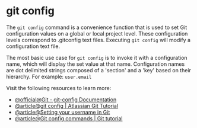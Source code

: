 # git config

The `git config` command is a convenience function that is used to set Git configuration values on a global or local project level. These configuration levels correspond to .gitconfig text files. Executing `git config` will modify a configuration text file.

The most basic use case for `git config` is to invoke it with a configuration name, which will display the set value at that name. Configuration names are dot delimited strings composed of a 'section' and a 'key' based on their hierarchy. For example: `user.email`

Visit the following resources to learn more:

- [@official@Git - git-config Documentation](https://git-scm.com/docs/git-config)
- [@article@git config | Atlassian Git Tutorial](https://www.atlassian.com/git/tutorials/setting-up-a-repository/git-config)
- [@article@Setting your username in Git](https://docs.github.com/en/get-started/getting-started-with-git/setting-your-username-in-git)
- [@article@Git config commands | Git tutorial](https://nulab.com/learn/software-development/git-tutorial/git-commands-settings/git-config-commands/)